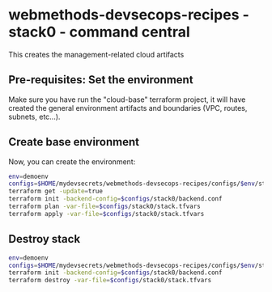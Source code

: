 # webmethods-devsecops-recipes - stack0 - command central

This creates the management-related cloud artifacts

## Pre-requisites: Set the environment

Make sure you have run the "cloud-base" terraform project, it will have created the general environment artifacts and boundaries (VPC, routes, subnets, etc...).

## Create base environment

Now, you can create the environment:

```bash
env=demoenv
configs=$HOME/mydevsecrets/webmethods-devsecops-recipes/configs/$env/stacks
terraform get -update=true
terraform init -backend-config=$configs/stack0/backend.conf
terraform plan -var-file=$configs/stack0/stack.tfvars
terraform apply -var-file=$configs/stack0/stack.tfvars
```

## Destroy stack

```bash
env=demoenv
configs=$HOME/mydevsecrets/webmethods-devsecops-recipes/configs/$env/stacks
terraform init -backend-config=$configs/stack0/backend.conf
terraform destroy -var-file=$configs/stack0/stack.tfvars
```
